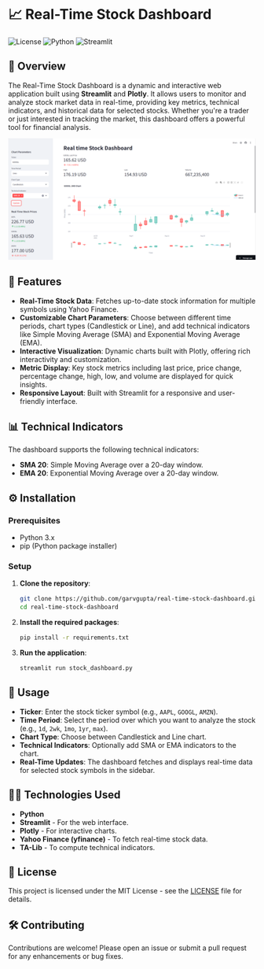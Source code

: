 # 📈 Real-Time Stock Dashboard

![License](https://img.shields.io/badge/license-MIT-blue.svg)
![Python](https://img.shields.io/badge/Python-3.x-blue.svg)
![Streamlit](https://img.shields.io/badge/Streamlit-1.x-brightgreen.svg)

## 📝 Overview

The Real-Time Stock Dashboard is a dynamic and interactive web application built using **Streamlit** and **Plotly**. It allows users to monitor and analyze stock market data in real-time, providing key metrics, technical indicators, and historical data for selected stocks. Whether you're a trader or just interested in tracking the market, this dashboard offers a powerful tool for financial analysis.

![Dashboard Screenshot](https://github.com/GGarv/Trading_dashboard/blob/main/Dashboard.png?raw=true)


## 🌟 Features

- **Real-Time Stock Data**: Fetches up-to-date stock information for multiple symbols using Yahoo Finance.
- **Customizable Chart Parameters**: Choose between different time periods, chart types (Candlestick or Line), and add technical indicators like Simple Moving Average (SMA) and Exponential Moving Average (EMA).
- **Interactive Visualization**: Dynamic charts built with Plotly, offering rich interactivity and customization.
- **Metric Display**: Key stock metrics including last price, price change, percentage change, high, low, and volume are displayed for quick insights.
- **Responsive Layout**: Built with Streamlit for a responsive and user-friendly interface.

## 📊 Technical Indicators

The dashboard supports the following technical indicators:
- **SMA 20**: Simple Moving Average over a 20-day window.
- **EMA 20**: Exponential Moving Average over a 20-day window.

## ⚙️ Installation

### Prerequisites

- Python 3.x
- pip (Python package installer)

### Setup

1. **Clone the repository**:
    ```bash
    git clone https://github.com/garvgupta/real-time-stock-dashboard.git
    cd real-time-stock-dashboard
    ```

2. **Install the required packages**:
    ```bash
    pip install -r requirements.txt
    ```

3. **Run the application**:
    ```bash
    streamlit run stock_dashboard.py
    ```

## 🧠 Usage

- **Ticker**: Enter the stock ticker symbol (e.g., `AAPL`, `GOOGL`, `AMZN`).
- **Time Period**: Select the period over which you want to analyze the stock (e.g., `1d`, `2wk`, `1mo`, `1yr`, `max`).
- **Chart Type**: Choose between Candlestick and Line chart.
- **Technical Indicators**: Optionally add SMA or EMA indicators to the chart.
- **Real-Time Updates**: The dashboard fetches and displays real-time data for selected stock symbols in the sidebar.

## 👨‍💻 Technologies Used

- **Python**
- **Streamlit** - For the web interface.
- **Plotly** - For interactive charts.
- **Yahoo Finance (yfinance)** - To fetch real-time stock data.
- **TA-Lib** - To compute technical indicators.

## 📄 License

This project is licensed under the MIT License - see the [LICENSE](LICENSE) file for details.

## 🛠️ Contributing

Contributions are welcome! Please open an issue or submit a pull request for any enhancements or bug fixes.
